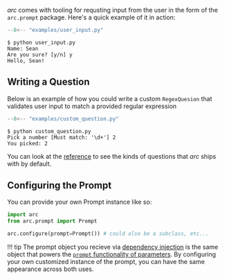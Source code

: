 *arc* comes with tooling for requsting input from the user in the form of the `arc.prompt` package. Here's a quick example of it in action:
```py title="examples/user_input.py"
--8<-- "examples/user_input.py"
```

```console
$ python user_input.py
Name: Sean
Are you sure? [y/n] y
Hello, Sean!
```

## Writing a Question
Below is an example of how you could write a custom `RegexQuesion` that validates user input to match a provided regular expression
```py title="examples/custom_question.py"
--8<-- "examples/custom_question.py"
```

```console
$ python custom_question.py
Pick a number [Must match: '\d+'] 2
You picked: 2
```

You can look at the [reference](../reference/prompt/questions.md) to see the kinds of questions that *arc* ships with by default.

## Configuring the Prompt

You can provide your own Prompt instance like so:
```py
import arc
from arc.prompt import Prompt

arc.configure(prompt=Prompt()) # could also be a subclass, etc...
```

!!! tip
    The prompt object you recieve via [dependency injection](./parameters/dependancy-injection.md) is the same object that powers the [`prompt` functionality of parameters](./parameters/sources.md#input-prompt). By configuring your own customized instance of the prompt, you can have the same appearance across both uses.
